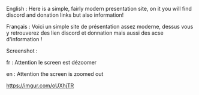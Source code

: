 English :
Here is a simple, fairly modern presentation site, on it you will find discord and donation links but also information!

Français :
Voici un simple site de présentation assez moderne, dessus vous y retrouverez des lien discord et donnation mais aussi des acse d'information !

Screenshot :

fr : Attention le screen est dézoomer

en : Attention the screen is zoomed out

https://imgur.com/oUXhjTR
